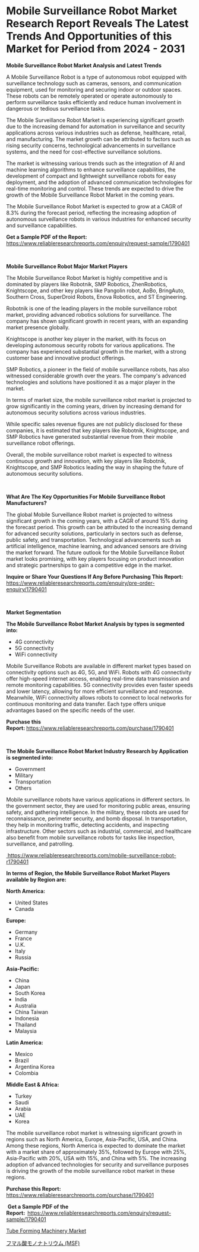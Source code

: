 <p><h1>Mobile Surveillance Robot Market Research Report Reveals The Latest Trends And Opportunities of this Market for Period from 2024 - 2031</h1></p><p><strong>Mobile Surveillance Robot Market Analysis and Latest Trends</strong></p>
<p><p>A Mobile Surveillance Robot is a type of autonomous robot equipped with surveillance technology such as cameras, sensors, and communication equipment, used for monitoring and securing indoor or outdoor spaces. These robots can be remotely operated or operate autonomously to perform surveillance tasks efficiently and reduce human involvement in dangerous or tedious surveillance tasks.</p><p>The Mobile Surveillance Robot Market is experiencing significant growth due to the increasing demand for automation in surveillance and security applications across various industries such as defense, healthcare, retail, and manufacturing. The market growth can be attributed to factors such as rising security concerns, technological advancements in surveillance systems, and the need for cost-effective surveillance solutions.</p><p>The market is witnessing various trends such as the integration of AI and machine learning algorithms to enhance surveillance capabilities, the development of compact and lightweight surveillance robots for easy deployment, and the adoption of advanced communication technologies for real-time monitoring and control. These trends are expected to drive the growth of the Mobile Surveillance Robot Market in the coming years.</p><p>The Mobile Surveillance Robot Market is expected to grow at a CAGR of 8.3% during the forecast period, reflecting the increasing adoption of autonomous surveillance robots in various industries for enhanced security and surveillance capabilities.</p></p>
<p><strong>Get a Sample PDF of the Report:&nbsp;</strong> <a href="https://www.reliableresearchreports.com/enquiry/request-sample/1790401">https://www.reliableresearchreports.com/enquiry/request-sample/1790401</a></p>
<p>&nbsp;</p>
<p><strong>Mobile Surveillance Robot Major Market Players</strong></p>
<p><p>The Mobile Surveillance Robot Market is highly competitive and is dominated by players like Robotnik, SMP Robotics, ZhenRobotics, Knightscope, and other key players like Pangolin robot, AoBo, BringAuto, Southern Cross, SuperDroid Robots, Enova Robotics, and ST Engineering. </p><p>Robotnik is one of the leading players in the mobile surveillance robot market, providing advanced robotics solutions for surveillance. The company has shown significant growth in recent years, with an expanding market presence globally. </p><p>Knightscope is another key player in the market, with its focus on developing autonomous security robots for various applications. The company has experienced substantial growth in the market, with a strong customer base and innovative product offerings.</p><p>SMP Robotics, a pioneer in the field of mobile surveillance robots, has also witnessed considerable growth over the years. The company's advanced technologies and solutions have positioned it as a major player in the market.</p><p>In terms of market size, the mobile surveillance robot market is projected to grow significantly in the coming years, driven by increasing demand for autonomous security solutions across various industries. </p><p>While specific sales revenue figures are not publicly disclosed for these companies, it is estimated that key players like Robotnik, Knightscope, and SMP Robotics have generated substantial revenue from their mobile surveillance robot offerings. </p><p>Overall, the mobile surveillance robot market is expected to witness continuous growth and innovation, with key players like Robotnik, Knightscope, and SMP Robotics leading the way in shaping the future of autonomous security solutions.</p></p>
<p>&nbsp;</p>
<p><strong>What Are The Key Opportunities For Mobile Surveillance Robot Manufacturers?</strong></p>
<p><p>The global Mobile Surveillance Robot market is projected to witness significant growth in the coming years, with a CAGR of around 15% during the forecast period. This growth can be attributed to the increasing demand for advanced security solutions, particularly in sectors such as defense, public safety, and transportation. Technological advancements such as artificial intelligence, machine learning, and advanced sensors are driving the market forward. The future outlook for the Mobile Surveillance Robot market looks promising, with key players focusing on product innovation and strategic partnerships to gain a competitive edge in the market.</p></p>
<p><strong>Inquire or Share Your Questions If Any Before Purchasing This Report:</strong> <a href="https://www.reliableresearchreports.com/enquiry/pre-order-enquiry/1790401">https://www.reliableresearchreports.com/enquiry/pre-order-enquiry/1790401</a></p>
<p>&nbsp;</p>
<p><strong>Market Segmentation</strong></p>
<p><strong>The Mobile Surveillance Robot Market Analysis by types is segmented into:</strong></p>
<p><ul><li>4G connectivity</li><li>5G connectivity</li><li>WiFi connectivity</li></ul></p>
<p><p>Mobile Surveillance Robots are available in different market types based on connectivity options such as 4G, 5G, and WiFi. Robots with 4G connectivity offer high-speed internet access, enabling real-time data transmission and remote monitoring capabilities. 5G connectivity provides even faster speeds and lower latency, allowing for more efficient surveillance and response. Meanwhile, WiFi connectivity allows robots to connect to local networks for continuous monitoring and data transfer. Each type offers unique advantages based on the specific needs of the user.</p></p>
<p><strong>Purchase this Report:&nbsp;</strong><a href="https://www.reliableresearchreports.com/purchase/1790401">https://www.reliableresearchreports.com/purchase/1790401</a></p>
<p>&nbsp;</p>
<p><strong>The Mobile Surveillance Robot Market Industry Research by Application is segmented into:</strong></p>
<p><ul><li>Government</li><li>Military</li><li>Transportation</li><li>Others</li></ul></p>
<p><p>Mobile surveillance robots have various applications in different sectors. In the government sector, they are used for monitoring public areas, ensuring safety, and gathering intelligence. In the military, these robots are used for reconnaissance, perimeter security, and bomb disposal. In transportation, they help in monitoring traffic, detecting accidents, and inspecting infrastructure. Other sectors such as industrial, commercial, and healthcare also benefit from mobile surveillance robots for tasks like inspection, surveillance, and patrolling.</p></p>
<p><a href="https://www.reliableresearchreports.com/mobile-surveillance-robot-r1790401">&nbsp;https://www.reliableresearchreports.com/mobile-surveillance-robot-r1790401</a></p>
<p><strong>In terms of Region, the Mobile Surveillance Robot Market Players available by Region are:</strong></p>
<p>
    <p> <strong> North America: </strong>
        <ul>
            <li>United States</li>
            <li>Canada</li>
        </ul>
        </p> 
    <p> <strong> Europe: </strong>
        <ul>
            <li>Germany</li>
            <li>France</li>
            <li>U.K.</li>
            <li>Italy</li>
            <li>Russia</li>
        </ul>
        </p> 
    <p> <strong> Asia-Pacific: </strong>
        <ul>
            <li>China</li>
            <li>Japan</li>
            <li>South Korea</li>
            <li>India</li>
            <li>Australia</li>
            <li>China Taiwan</li>
            <li>Indonesia</li>
            <li>Thailand</li>
            <li>Malaysia</li>
        </ul>
        </p> 
    <p> <strong> Latin America: </strong>
        <ul>
            <li>Mexico</li>
            <li>Brazil</li>
            <li>Argentina Korea</li>
            <li>Colombia</li>
        </ul>
        </p> 
    <p> <strong> Middle East & Africa: </strong>
        <ul>
            <li>Turkey</li>
            <li>Saudi</li>
            <li>Arabia</li>
            <li>UAE</li>
            <li>Korea</li>
        </ul>
    </p>
    </p>
<p><p>The mobile surveillance robot market is witnessing significant growth in regions such as North America, Europe, Asia-Pacific, USA, and China. Among these regions, North America is expected to dominate the market with a market share of approximately 35%, followed by Europe with 25%, Asia-Pacific with 20%, USA with 15%, and China with 5%. The increasing adoption of advanced technologies for security and surveillance purposes is driving the growth of the mobile surveillance robot market in these regions.</p></p>
<p><strong>Purchase this Report: </strong><a href="https://www.reliableresearchreports.com/purchase/1790401">https://www.reliableresearchreports.com/purchase/1790401</a></p>
<p>&nbsp;<strong>Get a Sample PDF of the Report:&nbsp;&nbsp;</strong><a href="https://www.reliableresearchreports.com/enquiry/request-sample/1790401">https://www.reliableresearchreports.com/enquiry/request-sample/1790401</a></p>
<p><strong></strong></p>
<p><p><a href="https://issuu.com/reportprime-2/docs/tube-forming-machinery-market-size-2030.pptx">Tube Forming Machinery Market</a></p><p><a href="https://medium.com/@kelscdowell78456/%E3%82%B0%E3%83%AD%E3%83%BC%E3%83%90%E3%83%AB%E3%83%A2%E3%83%8E%E3%82%BD%E3%82%B8%E3%82%A6%E3%83%A0%E3%83%95%E3%83%9E%E3%83%AB%E9%85%B8-msf-%E5%B8%82%E5%A0%B4%E3%81%AE%E5%B0%86%E6%9D%A5%E5%8B%95%E5%90%91-2024%E5%B9%B4%E3%81%8B%E3%82%892031%E5%B9%B4%E3%81%BE%E3%81%A7%E3%81%AE106%E3%83%9A%E3%83%BC%E3%82%B8%E3%81%AE%E5%B8%82%E5%A0%B4%E6%B4%9E%E5%AF%9F%E3%81%A8%E5%88%86%E6%9E%90-a2d1838d6ebc">フマル酸モノナトリウム (MSF)</a></p></p>